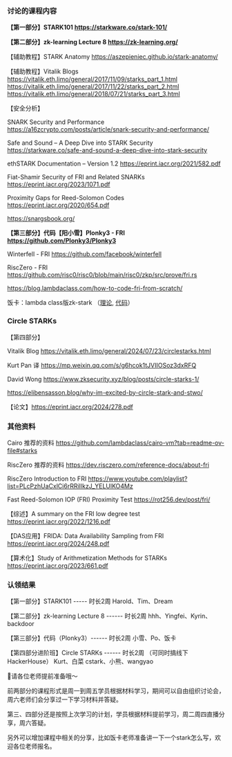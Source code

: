 ### 讨论的课程内容

**【第一部分】STARK101 https://starkware.co/stark-101/**

**【第二部分】zk-learning Lecture 8 https://zk-learning.org/**

【辅助教程】STARK Anatomy https://aszepieniec.github.io/stark-anatomy/

【辅助教程】Vitalik Blogs https://vitalik.eth.limo/general/2017/11/09/starks_part_1.html https://vitalik.eth.limo/general/2017/11/22/starks_part_2.html https://vitalik.eth.limo/general/2018/07/21/starks_part_3.html

【安全分析】

SNARK Security and Performance https://a16zcrypto.com/posts/article/snark-security-and-performance/

Safe and Sound – A Deep Dive into STARK Security https://starkware.co/safe-and-sound-a-deep-dive-into-stark-security

ethSTARK Documentation – Version 1.2 https://eprint.iacr.org/2021/582.pdf

Fiat-Shamir Security of FRI and Related SNARKs https://eprint.iacr.org/2023/1071.pdf

Proximity Gaps for Reed-Solomon Codes https://eprint.iacr.org/2020/654.pdf

https://snargsbook.org/



**【第三部分】代码【阳小雪】Plonky3 - FRI https://github.com/Plonky3/Plonky3**

Winterfell - FRI https://github.com/facebook/winterfell

RiscZero - FRI https://github.com/risc0/risc0/blob/main/risc0/zkp/src/prove/fri.rs

https://blog.lambdaclass.com/how-to-code-fri-from-scratch/

饭卡：lambda class版zk-stark （[理论](https://lambdaclass.github.io/lambdaworks/starks/recap.html), [代码](https://github.com/lambdaclass/lambdaworks/tree/main/provers/stark)）


### Circle STARKs

【第四部分】

Vitalik Blog https://vitalik.eth.limo/general/2024/07/23/circlestarks.html

Kurt Pan 译 https://mp.weixin.qq.com/s/g6hcok1tJVIIOSoz3dxRFQ

David Wong https://www.zksecurity.xyz/blog/posts/circle-starks-1/

https://elibensasson.blog/why-im-excited-by-circle-stark-and-stwo/


【论文】https://eprint.iacr.org/2024/278.pdf



### 其他资料

Cairo 推荐的资料 https://github.com/lambdaclass/cairo-vm?tab=readme-ov-file#starks

RiscZero 推荐的资料 https://dev.risczero.com/reference-docs/about-fri

RiscZero Introduction to FRI https://www.youtube.com/playlist?list=PLcPzhUaCxlCi6rRRiIlkzJ_YELUlKO4Mz 

Fast Reed-Solomon IOP (FRI) Proximity Test https://rot256.dev/post/fri/

【综述】A summary on the FRI low degree test https://eprint.iacr.org/2022/1216.pdf

【DAS应用】FRIDA: Data Availability Sampling from FRI https://eprint.iacr.org/2024/248.pdf

【算术化】Study of Arithmetization Methods for STARKs https://eprint.iacr.org/2023/661.pdf


### 认领结果

【第一部分】STARK101 ----- 时长2周 
	Harold、Tim、Dream

【第二部分】zk-learning Lecture 8  ------ 时长2周
	hhh、Yingfei、Kyrin、backdoor

【第三部分】代码（Plonky3）------ 时长2周 
	小雪、Po、饭卡
	
【第四部分进阶班】Circle STARKs ------ 时长2周 （可同时搞线下HackerHouse）
	Kurt、白菜 cstark、小熊、wangyao
	



📣请各位老师提前准备哦～

前两部分的课程形式是周一到周五学员根据材料学习，期间可以自由组织讨论会，周六老师们会分享过一下学习材料并答疑。

第三、四部分还是按照上次学习的计划，学员根据材料提前学习，周二周四直播分享，周六答疑。

另外可以增加课程中相关的分享，比如饭卡老师准备讲一下一个stark怎么写，欢迎各位老师报名。
